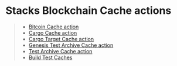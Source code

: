 # Stacks Blockchain Cache actions

> - [Bitcoin Cache action](./bitcoin/README.md)
> - [Cargo Cache action](./cargo/README.md)
> - [Cargo Target Cache action](./target/README.md)
> - [Genesis Test Archive Cache action](./genesis-test-archive/README.md)
> - [Test Archive Cache action](./test-archive/README.md)
> - [Build Test Caches](./build-cache/README.md)
